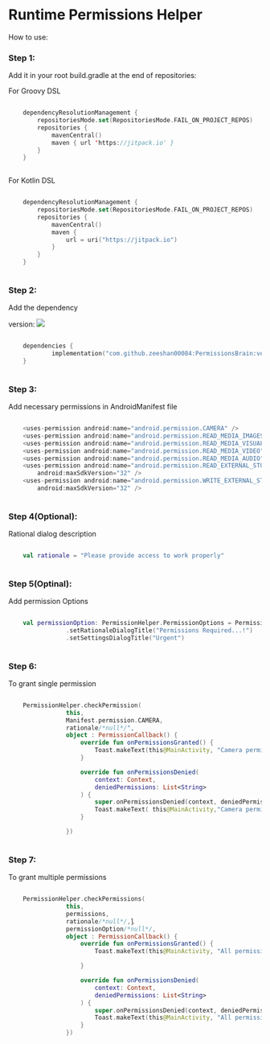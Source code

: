 # Runtime Permissions Helper
How to use:

### Step 1:
Add it in your root build.gradle at the end of repositories:

For Groovy DSL
```kotlin 

    dependencyResolutionManagement {
		repositoriesMode.set(RepositoriesMode.FAIL_ON_PROJECT_REPOS)
		repositories {
			mavenCentral()
			maven { url 'https://jitpack.io' }
		}
	}
 
```

For Kotlin DSL
```kotlin 

    dependencyResolutionManagement {
		repositoriesMode.set(RepositoriesMode.FAIL_ON_PROJECT_REPOS)
		repositories {
			mavenCentral()
			maven {
				url = uri("https://jitpack.io")
			}
		}
	}
 
```

### Step 2:
Add the dependency

version: [![](https://jitpack.io/v/zeeshan00084/PermissionsBrain.svg)](https://jitpack.io/#zeeshan00084/PermissionsBrain)


```kotlin 

    dependencies {
	        implementation("com.github.zeeshan00084:PermissionsBrain:version")
	}
 
```

### Step 3: 
Add necessary permissions in AndroidManifest file

```kotlin 

    <uses-permission android:name="android.permission.CAMERA" />
    <uses-permission android:name="android.permission.READ_MEDIA_IMAGES" />
    <uses-permission android:name="android.permission.READ_MEDIA_VISUAL_USER_SELECTED" />
    <uses-permission android:name="android.permission.READ_MEDIA_VIDEO" />
    <uses-permission android:name="android.permission.READ_MEDIA_AUDIO" />
    <uses-permission android:name="android.permission.READ_EXTERNAL_STORAGE"
        android:maxSdkVersion="32" />
    <uses-permission android:name="android.permission.WRITE_EXTERNAL_STORAGE"
        android:maxSdkVersion="32" />
 
```

### Step 4(Optional):
Rational dialog description

```kotlin 

    val rationale = "Please provide access to work properly"
 
```

### Step 5(Optinal):
Add permission Options

```kotlin 

    val permissionOption: PermissionHelper.PermissionOptions = PermissionHelper.PermissionOptions()
                .setRationaleDialogTitle("Permissions Required...!")
                .setSettingsDialogTitle("Urgent")
 
```

### Step 6:
To grant single permission

```kotlin 

    PermissionHelper.checkPermission(
                this,
                Manifest.permission.CAMERA,
                rationale/*null*/",
                object : PermissionCallback() {
                    override fun onPermissionsGranted() {
                        Toast.makeText(this@MainActivity, "Camera permission granted", Toast.LENGTH_SHORT).show()
                    }

                    override fun onPermissionsDenied(
                        context: Context,
                        deniedPermissions: List<String>
                    ) {
                        super.onPermissionsDenied(context, deniedPermissions)
                        Toast.makeText( this@MainActivity,"Camera permission denied",Toast.LENGTH_SHORT).show()
                    }

                })
 
```

### Step 7:
To grant multiple permissions 

```kotlin 

    PermissionHelper.checkPermissions(
                this,
                permissions,
                rationale/*null*/,l̥
                permissionOption/*null*/,
                object : PermissionCallback() {
                    override fun onPermissionsGranted() {
                        Toast.makeText(this@MainActivity, "All permissions granted", Toast.LENGTH_SHORT).show()

                    }

                    override fun onPermissionsDenied(
                        context: Context,
                        deniedPermissions: List<String>
                    ) {
                        super.onPermissionsDenied(context, deniedPermissions)
                        Toast.makeText(this@MainActivity, "All permissions denied", Toast.LENGTH_SHORT).show()
                    }
                })
 
```





